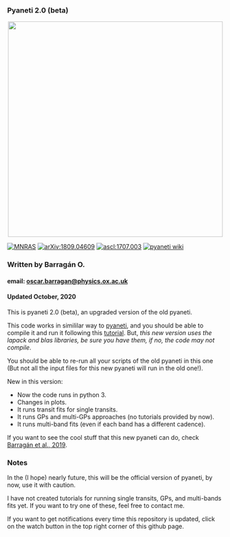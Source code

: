 ### Pyaneti 2.0 (beta)


<p align="center">
  <img width = "500" src="https://github.com/oscaribv/pyaneti/blob/master/src/images/logo_pyaneti.png"/>
</p>

<a href="https://academic.oup.com/mnras/advance-article/doi/10.1093/mnras/sty2472/5094600"><img src="https://img.shields.io/badge/MNRAS-2019,482,1017-blueviolet.svg" alt="MNRAS" /></a>
<a href="https://arxiv.org/abs/1809.04609"><img src="https://img.shields.io/badge/arXiv-1809.04609-green.svg" alt="arXiv:1809.04609" /></a>
<a href="http://ascl.net/1707.003"><img src="https://img.shields.io/badge/ascl-1707.003-green.svg" alt="ascl:1707.003" /></a>
<a href="https://github.com/oscaribv/pyaneti/wiki"><img src="https://img.shields.io/badge/wiki-building-yellow.svg" alt="pyaneti wiki" /></a>

### Written by Barragán O.
#### email: oscar.barragan@physics.ox.ac.uk
#### Updated October, 2020


This is pyaneti 2.0 (beta), an upgraded version of the old pyaneti.

This code works in simililar way to [pyaneti](https://github.com/oscaribv/pyaneti), and you should be able to compile it and run it following
this [tutorial](https://github.com/oscaribv/pyaneti/wiki). But, *this new version uses
the lapack and blas libraries, be sure you have them, if no, the code may not compile*.

You should be able to re-run all your scripts of the old pyaneti in this one (But not all the
input files for this new pyaneti will run in the old one!). 

New in this version:

* Now the code runs in python 3.
* Changes in plots.
* It runs transit fits for single transits.
* It runs GPs and multi-GPs approaches (no tutorials provided by now).
* It runs multi-band fits (even if each band has a different cadence).

If you want to see the cool stuff that this new pyaneti can do, check 
[Barragán et al., 2019](https://academic.oup.com/mnras/article-abstract/490/1/698/5569669?redirectedFrom=fulltext).

### Notes

In the (I hope) nearly future, this will be the official version of pyaneti, by now,
use it with caution. 

I have not created tutorials for running single transits, GPs, and multi-bands fits yet. 
If you want to try one of these, feel free to contact me. 

If you want to get notifications every time this repository is updated, click on the watch button
in the top right corner of this github page.